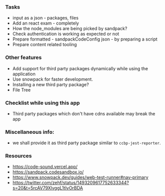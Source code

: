 ### Tasks

- input as a json - packages, files
- Add an react exam - completely
- How the node_modules are being picked by sandpack?
- Check authentication is working as expected or not
- Prepare formatted - sandpackCodeConfig json - by preparing a script
- Prepare content related tooling

### Other features

- Add support for third party packages dynamically while using the application
- Use snowpack for faster development.
- Installing a new third party package?
- File Tree 

### Checklist while using this app

- Third party packages which don't have cdns available may break the app

### Miscellaneous info:

- we shall provide it as third party package similar to `ccbp-jest-reporter`.


### Resources

- https://code-sound.vercel.app/
- https://sandpack.codesandbox.io/
- https://www.snowpack.dev/guides/web-test-runner#nav-primary
- https://twitter.com/zehf/status/1493209617752633344?s=20&t=5rcAV79XlvggL1tIvOrBDA